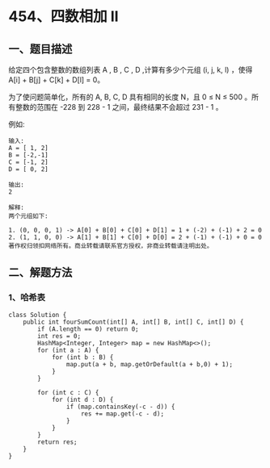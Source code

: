 # 454、四数相加 II

## 一、题目描述

给定四个包含整数的数组列表 A , B , C , D ,计算有多少个元组 (i, j, k, l) ，使得 A[i] + B[j] + C[k] + D[l] = 0。

为了使问题简单化，所有的 A, B, C, D 具有相同的长度 N，且 0 ≤ N ≤ 500 。所有整数的范围在 -228 到 228 - 1 之间，最终结果不会超过 231 - 1 。

例如:

```
输入:
A = [ 1, 2]
B = [-2,-1]
C = [-1, 2]
D = [ 0, 2]

输出:
2

解释:
两个元组如下:

1. (0, 0, 0, 1) -> A[0] + B[0] + C[0] + D[1] = 1 + (-2) + (-1) + 2 = 0
2. (1, 1, 0, 0) -> A[1] + B[1] + C[0] + D[0] = 2 + (-1) + (-1) + 0 = 0
著作权归领扣网络所有。商业转载请联系官方授权，非商业转载请注明出处。
```



## 二、解题方法

### 1、哈希表



```
class Solution {
    public int fourSumCount(int[] A, int[] B, int[] C, int[] D) {
        if (A.length == 0) return 0;
        int res = 0;
        HashMap<Integer, Integer> map = new HashMap<>();
        for (int a : A) {
            for (int b : B) {
                map.put(a + b, map.getOrDefault(a + b,0) + 1);
            }
        }

        for (int c : C) {
            for (int d : D) {
                if (map.containsKey(-c - d)) {
                    res += map.get(-c - d);
                }
            }
        }
        return res;
    }
}
```

